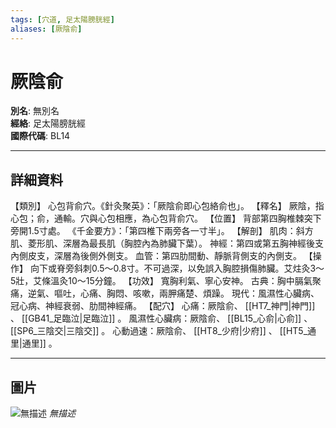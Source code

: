 ```yaml
---
tags: [穴道, 足太陽膀胱經]
aliases: [厥陰俞]
---
```


# 厥陰俞

**別名**: 無別名  
**經絡**: 足太陽膀胱經  
**國際代碼**: BL14  

---

## 詳細資料
【類別】
心包背俞穴。《針灸聚英》：「厥陰俞即心包絡俞也」。
【釋名】
厥陰，指心包；俞，通輸。穴與心包相應，為心包背俞穴。
【位置】
背部第四胸椎棘突下旁開1.5寸處。
《千金要方》：「第四椎下兩旁各一寸半」。
【解剖】
肌肉：斜方肌、菱形肌、深層為最長肌（胸腔內為肺臟下葉）。
神經：第四或第五胸神經後支內側皮支，深層為後側外側支。
血管：第四肋間動、靜脈背側支的內側支。
【操作】
向下或脊旁斜刺0.5～0.8寸。不可過深，以免誤入胸腔損傷肺臟。艾炷灸3～5壯，艾條溫灸10～15分鐘。
【功效】
寬胸利氣、寧心安神。
古典：胸中膈氣聚痛，逆氣、嘔吐，心痛、胸悶、咳嗽，兩胛痛楚、煩躁。
現代：風濕性心臟病、冠心病、神經衰弱、肋間神經痛。
【配穴】
心痛：厥陰俞、 [[HT7_神門|神門]] 、 [[GB41_足臨泣|足臨泣]] 。
風濕性心臟病：厥陰俞、 [[BL15_心俞|心俞]] 、 [[SP6_三陰交|三陰交]] 。
心動過速：厥陰俞、 [[HT8_少府|少府]] 、 [[HT5_通里|通里]] 。

---

## 圖片
![無描述](https://yibian.hopto.org/pic/shu16/242.gif)
_無描述_

